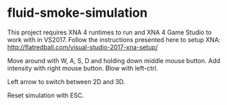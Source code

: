 # fluid-smoke-simulation

This project requires XNA 4 runtimes to run and XNA 4 Game Studio to work with in VS2017. Follow the instructions presented here to setup XNA: http://flatredball.com/visual-studio-2017-xna-setup/

Move around with W, A, S, D and holding down middle mouse button. Add intensity with right mouse button. Blow with left-ctrl.

Left arrow to switch between 2D and 3D.

Reset simulation with ESC.
